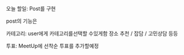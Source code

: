 오늘 할일: Post를 구현

post의 기능은

카테고리: user에게 카테고리를선택할 수있게함
장소 추천 / 잡담 / 고민상담 등등

투표: MeetUp에 선착순 투표를 추가할예정
